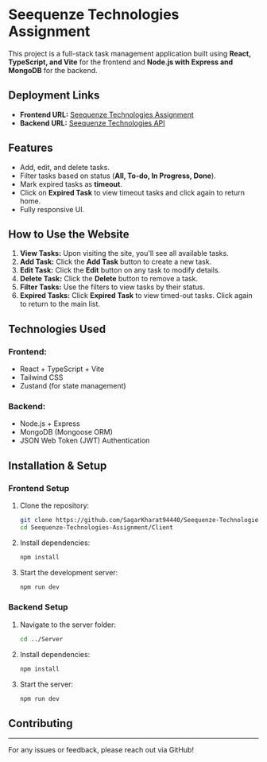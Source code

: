 # Seequenze Technologies Assignment

This project is a full-stack task management application built using **React, TypeScript, and Vite** for the frontend and **Node.js with Express and MongoDB** for the backend.

## Deployment Links

- **Frontend URL:** [Seequenze Technologies Assignment](https://seequenze-technologies-assignment-ashen.vercel.app/)
- **Backend URL:** [Seequenze Technologies API](https://seequenze-technologies-assignment.onrender.com)

## Features

- Add, edit, and delete tasks.
- Filter tasks based on status (**All, To-do, In Progress, Done**).
- Mark expired tasks as **timeout**.
- Click on **Expired Task** to view timeout tasks and click again to return home.
- Fully responsive UI.

## How to Use the Website

1. **View Tasks:** Upon visiting the site, you'll see all available tasks.
2. **Add Task:** Click the **Add Task** button to create a new task.
3. **Edit Task:** Click the **Edit** button on any task to modify details.
4. **Delete Task:** Click the **Delete** button to remove a task.
5. **Filter Tasks:** Use the filters to view tasks by their status.
6. **Expired Tasks:** Click **Expired Task** to view timed-out tasks. Click again to return to the main list.

## Technologies Used

### Frontend:

- React + TypeScript + Vite
- Tailwind CSS
- Zustand (for state management)

### Backend:

- Node.js + Express
- MongoDB (Mongoose ORM)
- JSON Web Token (JWT) Authentication

## Installation & Setup

### **Frontend Setup**

1. Clone the repository:
   ```sh
   git clone https://github.com/SagarKharat94440/Seequenze-Technologies-Assignment.git
   cd Seequenze-Technologies-Assignment/Client
   ```
2. Install dependencies:
   ```sh
   npm install
   ```
3. Start the development server:
   ```sh
   npm run dev
   ```

### **Backend Setup**

1. Navigate to the server folder:
   ```sh
   cd ../Server
   ```
2. Install dependencies:
   ```sh
   npm install
   ```
3. Start the server:
   ```sh
   npm run dev
   ```

## Contributing

---

For any issues or feedback, please reach out via GitHub!

